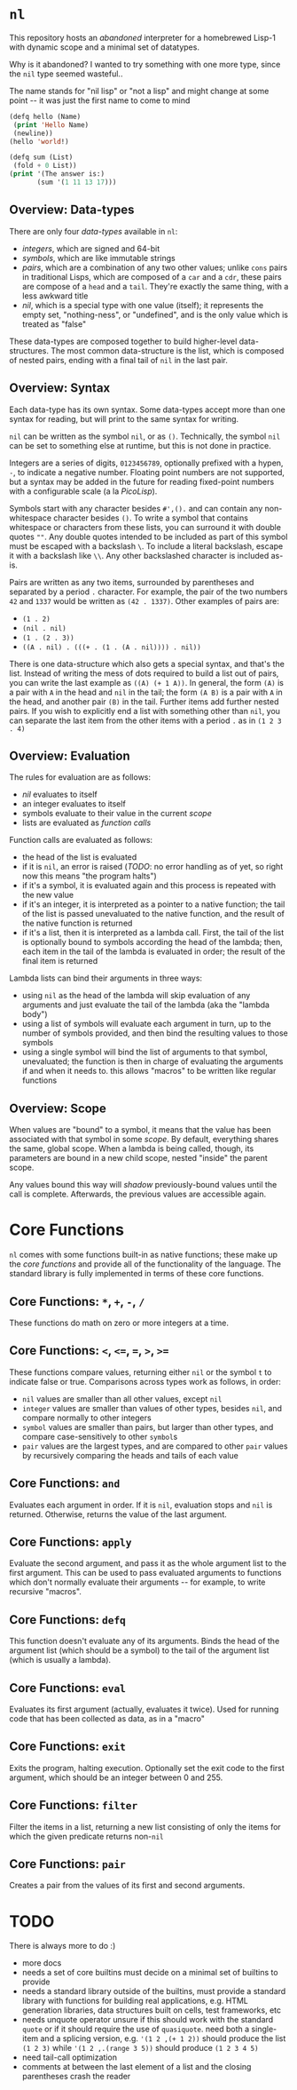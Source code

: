`nl`
======
This repository hosts an _abandoned_ interpreter
for a homebrewed Lisp-1 with dynamic scope and a
minimal set of datatypes.

Why is it abandoned? I wanted to try something with one more type,
since the `nil` type seemed wasteful..

The name stands for "nil lisp" or "not a lisp" and
might change at some point -- it was just the first
name to come to mind

```lisp
(defq hello (Name)
 (print 'Hello Name)
 (newline))
(hello 'world!)

(defq sum (List)
 (fold + 0 List))
(print '(The answer is:)
       (sum '(1 11 13 17)))
```

Overview: Data-types
--------------------
There are only four _data-types_ available in `nl`:
* _integers_, which are signed and 64-bit
* _symbols_, which are like immutable strings
* _pairs_, which are a combination of any two other values;
  unlike `cons` pairs in traditional Lisps, which are composed
  of a `car` and a `cdr`, these pairs are compose of a `head`
  and a `tail`. They're exactly the same thing, with a less
  awkward title
* _nil_, which is a special type with one value (itself);
  it represents the empty set, "nothing-ness", or "undefined",
  and is the only value which is treated as "false"

These data-types are composed together to build higher-level
data-structures. The most common data-structure is the list,
which is composed of nested pairs, ending with a final
tail of `nil` in the last pair.

Overview: Syntax
--------------------
Each data-type has its own syntax. Some data-types accept
more than one syntax for reading, but will print to the
same syntax for writing.

`nil` can be written as the symbol `nil`, or as `()`.
Technically, the symbol `nil` can be set to something else
at runtime, but this is not done in practice.

Integers are a series of digits, `0123456789`, optionally
prefixed with a hypen, `-`, to indicate a negative number.
Floating point numbers are not supported, but a syntax
may be added in the future for reading fixed-point numbers
with a configurable scale (a la _PicoLisp_).

Symbols start with any character besides `#',().` and can
contain any non-whitespace character besides `()`.
To write a symbol that contains whitespace or characters from
these lists, you can surround it with double quotes `""`.
Any double quotes intended to be included as part of this
symbol must be escaped with a backslash `\`. To include a
literal backslash, escape it with a backslash like `\\`.
Any other backslashed character is included as-is.

Pairs are written as any two items, surrounded by parentheses
and separated by a period `.` character. For example, the
pair of the two numbers `42` and `1337` would be written
as `(42 . 1337)`. Other examples of pairs are:
* `(1 . 2)`
* `(nil . nil)`
* `(1 . (2 . 3))`
* `((A . nil) . (((+ . (1 . (A . nil)))) . nil))`

There is one data-structure which also gets a special syntax,
and that's the list. Instead of writing the mess of dots
required to build a list out of pairs, you can write the
last example as `((A) (+ 1 A))`. In general, the form `(A)`
is a pair with `A` in the head and `nil` in the tail; the
form `(A B)` is a pair with `A` in the head, and another
pair `(B)` in the tail. Further items add further nested
pairs. If you wish to explicitly end a list with something
other than `nil`, you can separate the last item from
the other items with a period `.` as in `(1 2 3 . 4)`

Overview: Evaluation
--------------------
The rules for evaluation are as follows:
* _nil_ evaluates to itself
* an integer evaluates to itself
* symbols evaluate to their value in the current _scope_
* lists are evaluated as _function calls_

Function calls are evaluated as follows:
* the head of the list is evaluated
* if it is `nil`, an error is raised
  (_TODO_: no error handling as of yet, so right now
  this means "the program halts")
* if it's a symbol, it is evaluated again and this
  process is repeated with the new value
* if it's an integer, it is interpreted as a pointer
  to a native function; the tail of the list is passed
  unevaluated to the native function, and the result
  of the native function is returned
* if it's a list, then it is interpreted as a lambda
  call. First, the tail of the list is optionally bound
  to symbols according the head of the lambda; then,
  each item in the tail of the lambda is evaluated in order;
  the result of the final item is returned

Lambda lists can bind their arguments in three ways:
* using `nil` as the head of the lambda will skip
  evaluation of any arguments and just evaluate the
  tail of the lambda (aka the "lambda body")
* using a list of symbols will evaluate each argument
  in turn, up to the number of symbols provided, and
  then bind the resulting values to those symbols
* using a single symbol will bind the list of arguments
  to that symbol, unevaluated; the function is then
  in charge of evaluating the arguments if and when
  it needs to. this allows "macros" to be written like
  regular functions

Overview: Scope
--------------------
When values are "bound" to a symbol, it means that the
value has been associated with that symbol in some _scope_.
By default, everything shares the same, global scope. When
a lambda is being called, though, its parameters are bound
in a new child scope, nested "inside" the parent scope.

Any values bound this way will _shadow_ previously-bound
values until the call is complete. Afterwards, the previous
values are accessible again.

Core Functions
====================
`nl` comes with some functions built-in as native functions;
these make up the _core functions_ and provide all of the
functionality of the language. The standard library is fully
implemented in terms of these core functions.

Core Functions: `*`, `+`, `-`, `/`
--------------------
These functions do math on zero or more integers at a time.

Core Functions: `<`, `<=`, `=`, `>`, `>=`
--------------------
These functions compare values, returning either `nil` or
the symbol `t` to indicate false or true. Comparisons across
types work as follows, in order:
* `nil` values are smaller than all other values, except `nil`
* `integer` values are smaller than values of other types,
  besides `nil`, and compare normally to other integers
* `symbol` values are smaller than pairs, but larger than
  other types, and compare case-sensitively to other `symbol`s
* `pair` values are the largest types, and are compared to
  other `pair` values by recursively comparing the heads and
  tails of each value

Core Functions: `and`
--------------------
Evaluates each argument in order. If it is `nil`, evaluation
stops and `nil` is returned. Otherwise, returns the value
of the last argument.

Core Functions: `apply`
--------------------
Evaluate the second argument, and pass it as the whole argument
list to the first argument. This can be used to pass evaluated
arguments to functions which don't normally evaluate their
arguments -- for example, to write recursive "macros".

Core Functions: `defq`
--------------------
This function doesn't evaluate any of its arguments.
Binds the head of the argument list (which should be a symbol)
to the tail of the argument list (which is usually a lambda).

Core Functions: `eval`
--------------------
Evaluates its first argument (actually, evaluates it twice).
Used for running code that has been collected as data, as
in a "macro"

Core Functions: `exit`
--------------------
Exits the program, halting execution. Optionally set the exit
code to the first argument, which should be an integer between
0 and 255.

Core Functions: `filter`
--------------------
Filter the items in a list, returning a new list consisting of
only the items for which the given predicate returns non-`nil`

Core Functions: `pair`
--------------------
Creates a pair from the values of its first and second arguments.

TODO
====================
There is always more to do :)
* more docs
* needs a set of core builtins
  must decide on a minimal set of builtins to provide
* needs a standard library
  outside of the builtins, must provide a standard
  library with functions for building real
  applications, e.g. HTML generation libraries,
  data structures built on cells, test frameworks, etc
* needs unquote operator
  unsure if this should work with the standard `quote`
  or if it should require the use of `quasiquote`. need
  both a single-item and a splicing version, e.g.
  `'(1 2 ,(+ 1 2))` should produce the list `(1 2 3)`
  while `'(1 2 ,.(range 3 5))` should produce `(1 2 3 4 5)`
* need tail-call optimization
* comments at between the last element of a list
  and the closing parentheses crash the reader
